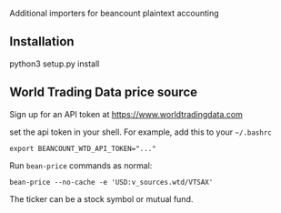 Additional importers for beancount plaintext accounting

Installation
------------
python3 setup.py install 

World Trading Data price source
------------------------
Sign up for an API token at https://www.worldtradingdata.com

set the api token in your shell. For example, add this to your `~/.bashrc`
```
export BEANCOUNT_WTD_API_TOKEN="..."
```

Run `bean-price` commands as normal:
```
bean-price --no-cache -e 'USD:v_sources.wtd/VTSAX'
```

The ticker can be a stock symbol or mutual fund.
